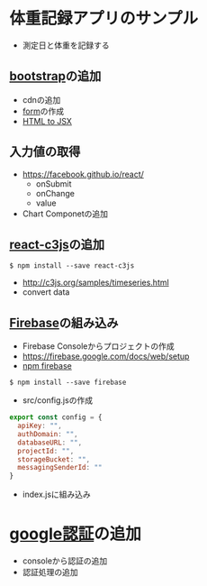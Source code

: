 # 体重記録アプリのサンプル
- 測定日と体重を記録する

## [bootstrap](https://v4-alpha.getbootstrap.com/)の追加

- cdnの追加
- [form](https://v4-alpha.getbootstrap.com/components/forms/)の作成
- [HTML to JSX](http://magic.reactjs.net/htmltojsx.htm)

## 入力値の取得

- https://facebook.github.io/react/
  - onSubmit
  - onChange
  - value
- Chart Componetの追加

## [react-c3js](https://www.npmjs.com/package/react-c3js)の追加

```
$ npm install --save react-c3js
```
- http://c3js.org/samples/timeseries.html
- convert data

## [Firebase](https://firebase.google.com/)の組み込み

- Firebase Consoleからプロジェクトの作成
- https://firebase.google.com/docs/web/setup
- [npm firebase](https://www.npmjs.com/package/firebase)

```
$ npm install --save firebase
```
- src/config.jsの作成
```js
export const config = {
  apiKey: "",
  authDomain: "",
  databaseURL: "",
  projectId: "",
  storageBucket: "",
  messagingSenderId: ""
}
```
- index.jsに組み込み

# [google認証](https://firebase.google.com/docs/auth/web/google-signin)の追加

- consoleから認証の追加
- 認証処理の追加

